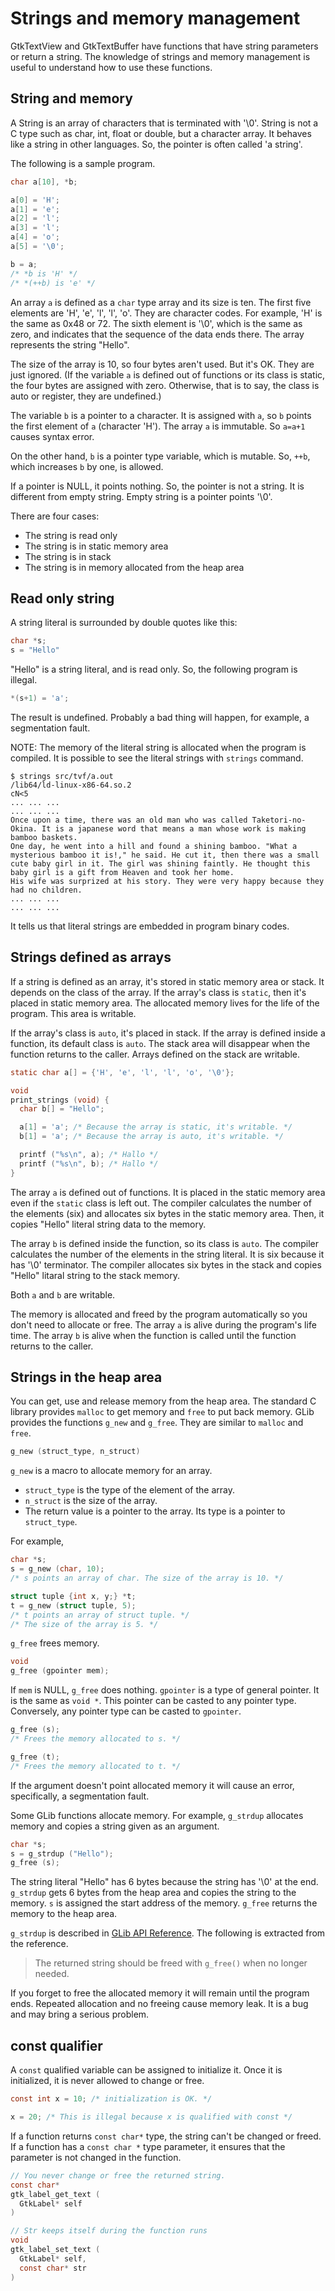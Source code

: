 # Strings and memory management

GtkTextView and GtkTextBuffer have functions that have string parameters or return a string.
The knowledge of strings and memory management is useful to understand how to use these functions.

## String and memory

A String is an array of characters that is terminated with '\0'.
String is not a C type such as char, int, float or double, but a character array.
It behaves like a string in other languages.
So, the pointer is often called 'a string'.

The following is a sample program.

~~~C
char a[10], *b;

a[0] = 'H';
a[1] = 'e';
a[2] = 'l';
a[3] = 'l';
a[4] = 'o';
a[5] = '\0';

b = a;
/* *b is 'H' */
/* *(++b) is 'e' */
~~~

An array `a` is defined as a `char` type array and its size is ten.
The first five elements are 'H', 'e', 'l', 'l', 'o'.
They are character codes.
For example, 'H' is the same as 0x48 or 72.
The sixth element is '\0', which is the same as zero, and indicates that the sequence of the data ends there.
The array represents the string "Hello".

The size of the array is 10, so four bytes aren't used.
But it's OK.
They are just ignored.
(If the variable `a` is defined out of functions or its class is static, the four bytes are assigned with zero.
Otherwise, that is to say, the class is auto or register, they are undefined.)

The variable `b` is a pointer to a character.
It is assigned with `a`, so `b` points the first element of `a` (character 'H').
The array `a` is immutable.
So `a=a+1` causes syntax error.

On the other hand, `b` is a pointer type variable, which is mutable.
So, `++b`, which increases `b` by one, is allowed.


If a pointer is NULL, it points nothing.
So, the pointer is not a string.
It is different from empty string.
Empty string is a pointer points '\0'.

There are four cases:

- The string is read only
- The string is in static memory area
- The string is in stack
- The string is in memory allocated from the heap area

## Read only string

A string literal is surrounded by double quotes like this:

~~~C
char *s;
s = "Hello"
~~~

"Hello" is a string literal, and is read only.
So, the following program is illegal.

~~~C
*(s+1) = 'a';
~~~

The result is undefined.
Probably a bad thing will happen, for example, a segmentation fault.

NOTE: The memory of the literal string is allocated when the program is compiled.
It is possible to see the literal strings with `strings` command.

~~~
$ strings src/tvf/a.out
/lib64/ld-linux-x86-64.so.2
cN<5
... ... ...
... ... ...
Once upon a time, there was an old man who was called Taketori-no-Okina. It is a japanese word that means a man whose work is making bamboo baskets.
One day, he went into a hill and found a shining bamboo. "What a mysterious bamboo it is!," he said. He cut it, then there was a small cute baby girl in it. The girl was shining faintly. He thought this baby girl is a gift from Heaven and took her home.
His wife was surprized at his story. They were very happy because they had no children. 
... ... ...
... ... ...
~~~

It tells us that literal strings are embedded in program binary codes.

## Strings defined as arrays

If a string is defined as an array, it's stored in static memory area or stack.
It depends on the class of the array.
If the array's class is `static`, then it's placed in static memory area.
The allocated memory lives for the life of the program.
This area is writable.

If the array's class is `auto`, it's placed in stack.
If the array is defined inside a function, its default class is `auto`.
The stack area will disappear when the function returns to the caller.
Arrays defined on the stack are writable.

~~~C
static char a[] = {'H', 'e', 'l', 'l', 'o', '\0'};

void
print_strings (void) {
  char b[] = "Hello";

  a[1] = 'a'; /* Because the array is static, it's writable. */
  b[1] = 'a'; /* Because the array is auto, it's writable. */

  printf ("%s\n", a); /* Hallo */
  printf ("%s\n", b); /* Hallo */
}
~~~

The array `a` is defined out of functions.
It is placed in the static memory area even if the `static` class is left out.
The compiler calculates the number of the elements (six) and allocates six bytes in the static memory area.
Then, it copies "Hello" literal string data to the memory.

The array `b` is defined inside the function, so its class is `auto`.
The compiler calculates the number of the elements in the string literal.
It is six because it has '\0' terminator.
The compiler allocates six bytes in the stack and copies "Hello" litaral string to the stack memory.

Both `a` and `b` are writable.

The memory is allocated and freed by the program automatically so you don't need to allocate or free.
The array `a` is alive during the program's life time.
The array `b` is alive when the function is called until the function returns to the caller.

## Strings in the heap area

You can get, use and release memory from the heap area.
The standard C library provides `malloc` to get memory and `free` to put back memory.
GLib provides the functions `g_new` and `g_free`.
They are similar to `malloc` and `free`.

~~~C
g_new (struct_type, n_struct)
~~~

`g_new` is a macro to allocate memory for an array.

- `struct_type` is the type of the element of the array.
- `n_struct` is the size of the array.
- The return value is a pointer to the array.
Its type is a pointer to `struct_type`.

For example,

~~~C
char *s;
s = g_new (char, 10);
/* s points an array of char. The size of the array is 10. */

struct tuple {int x, y;} *t;
t = g_new (struct tuple, 5);
/* t points an array of struct tuple. */
/* The size of the array is 5. */
~~~

`g_free` frees memory.

~~~C
void
g_free (gpointer mem);
~~~

If `mem` is NULL, `g_free` does nothing.
`gpointer` is a type of general pointer.
It is the same as `void *`.
This pointer can be casted to any pointer type.
Conversely, any pointer type can be casted to `gpointer`.

~~~C
g_free (s);
/* Frees the memory allocated to s. */

g_free (t);
/* Frees the memory allocated to t. */
~~~

If the argument doesn't point allocated memory it will cause an error, specifically, a segmentation fault.

Some GLib functions allocate memory.
For example, `g_strdup` allocates memory and copies a string given as an argument.

~~~C
char *s;
s = g_strdup ("Hello");
g_free (s);
~~~

The string literal "Hello" has 6 bytes because the string has '\0' at the end.
`g_strdup` gets 6 bytes from the heap area and copies the string to the memory.
`s` is assigned the start address of the memory.
`g_free` returns the memory to the heap area.

`g_strdup` is described in [GLib API Reference](https://docs.gtk.org/glib/func.strdup.html).
The following is extracted from the reference.

> The returned string should be freed with `g_free()` when no longer needed.

If you forget to free the allocated memory it will remain until the program ends.
Repeated allocation and no freeing cause memory leak.
It is a bug and may bring a serious problem.

## const qualifier

A `const` qualified variable can be assigned to initialize it.
Once it is initialized, it is never allowed to change or free.

~~~C
const int x = 10; /* initialization is OK. */

x = 20; /* This is illegal because x is qualified with const */
~~~

If a function returns `const char*` type, the string can't be changed or freed.
If a function has a `const char *` type parameter, it ensures that the parameter is not changed in the function.

~~~C
// You never change or free the returned string.
const char*
gtk_label_get_text (
  GtkLabel* self
)

// Str keeps itself during the function runs
void
gtk_label_set_text (
  GtkLabel* self,
  const char* str
)
~~~
